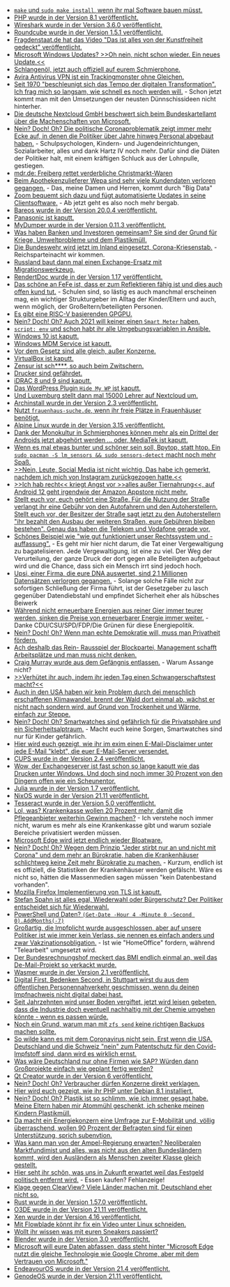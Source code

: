 * [`make` und `sudo make install`, wenn ihr mal Software bauen müsst.](https://opensource.com/article/21/11/compiling-code)
* [PHP wurde in der Version 8.1 veröffentlicht.](https://lwn.net/Articles/877024/rss)
* [Wireshark wurde in der Version 3.6.0 veröffentlicht.](https://scheible.it/wireshark-version_3-6-0/)
* [Roundcube wurde in der Version 1.5.1 veröffentlicht.](https://roundcube.net/news/2021/11/28/update-1.5.1-released)
* [Fragdenstaat.de hat das Video "Das ist alles von der Kunstfreiheit gedeckt" veröffentlicht.](https://netzpolitik.org/2021/musik-alles-von-der-informationsfreiheit-gedeckt/)
* [Microsoft Windows Updates? >>Oh nein, nicht schon wieder. Ein neues Update.<<](https://www.borncity.com/blog/2021/11/29/windows-10-11-mini-umfrage-die-ergebnisse-sind-eine-klatsche-fr-microsoft-2021/)
* [Schlangenöl, jetzt auch offiziell auf eurem Schmierphone.](https://www.kuketz-blog.de/truegerische-sicherheit-virenscanner-apps-sind-schlichtweg-ueberfluessig/)
* [Avira Antivirus VPN ist ein Trackingmonster ohne Gleichen.](https://www.kuketz-blog.de/avira-security-antivirus-vpn-tracking-ohne-zustimmung/)
* [Seit 1970 "beschleunigt sich das Tempo der digitalen Transformation". Ich frag mich so langsam, wie schnell es noch werden will.](https://www.windowspro.de/sponsored/dynatrace/umfrage-700-cios-was-sind-aktuell-groessten-herausforderungen-hindernisse-fuer) - Schon jetzt kommt man mit den Umsetzungen der neusten Dünnschissideen nicht hinterher.
* [Die deutsche Nextcloud GmbH beschwert sich beim Bundeskartellamt über die Machenschaften von Microsoft.](https://nextcloud.com/blog/eu-tech-sector-fights-for-a-level-playing-field-with-microsoft/)
* [Nein? Doch! Oh? Die politische Coronaproblematik zeigt immer mehr Ecke auf, in denen die Politiker über Jahre hinweg Personal abgebaut haben.](https://blog.fefe.de/?ts=9f5a22b1) - Schulpsychologen, Kindern- und Jugendeinrichtungen, Sozialarbeiter, alles und dank Hartz IV noch mehr. Dafür sind die Diäten der Politiker halt, mit einem kräftigen Schluck aus der Lohnpulle, gestiegen.
* [mdr.de: Freiberg rettet verderbliche Christmarkt-Waren](https://www.mdr.de/nachrichten/sachsen/chemnitz/freiberg/verkauf-ware-weihnachtsmarkt-freiberg-100.html)
* [Beim Apothekenzulieferer Wepa sind sehr viele Kundendaten verloren gegangen.](https://www.borncity.com/blog/2021/11/29/datenschutzvorfall-bei-wepa-kundendaten-von-tausenden-apotheken-verschickt/) - Das, meine Damen und Herren, kommt durch "Big Data"
* [Zoom bequemt sich dazu und fügt automatisierte Updates in seine Clientsoftware.](https://www.bleepingcomputer.com/news/security/zoom-finally-adds-automatic-updates-to-windows-macos-clients/) - Ab jetzt geht es also noch mehr bergab.
* [Bareos wurde in der Version 20.0.4 veröffentlicht.](https://www.bareos.com/de/bareos-20-0-4-maintenance-releases/)
* [Panasonic ist kaputt.](https://www.bleepingcomputer.com/news/security/panasonic-discloses-data-breach-after-network-hack/)
* [MyDumper wurde in der Version 0.11.3 veröffentlicht.](https://www.percona.com/blog/mydumper-0-11-3-is-now-available/)
* [Was haben Banken und Investoren gemeinsam? Sie sind der Grund für Kriege, Umweltprobleme und dem Plastikmüll.](https://netzfrauen.org/2021/11/29/plastik-7/)
* [Die Bundeswehr wird jetzt im Inland eingesetzt, Corona-Kriesenstab.](https://tuxproject.de/blog/2021/11/si-vis-pacem-para-bellum-21/) - Reichsparteinacht wir kommen.
* [Russland baut dann mal einen Exchange-Ersatz mit Migrationswerkzeug.](https://www.borncity.com/blog/2021/11/28/astra-entwickelt-software-stack-mit-exchange-server-ersatz-fr-russland/)
* [RendertDoc wurde in der Version 1.17 veröffentlicht.](https://www.phoronix.com/scan.php?page=news_item&px=RenderDoc-1.17-Released)
* [Das schöne an FeFe ist, dass er zum Reflektieren fähig ist und dies auch offen kund tut.](https://blog.fefe.de/?ts=9f5a2e3d) - Schulen sind, so lästig es auch manchmal erscheinen mag, ein wichtiger Strukturgeber im Alltag der Kinder/Eltern und auch, wenn möglich, der Großeltern/beteiligten Personen.
* [Es gibt eine RISC-V basierenden GPGPU.](https://www.phoronix.com/scan.php?page=news_item&px=Vortex-RISC-V-GPGPU)
* [Nein? Doch! Oh? Auch 2021 will keiner einen `Smart Meter` haben.](https://www.borncity.com/blog/2021/11/30/bitcom-umfrage-zu-smart-meter-mehrheit-der-leute-will-sie-nicht/)
* [`script: env` und schon habt ihr alle Umgebungsvariablen in Ansible.](https://www.shellhacks.com/gitlab-ci-cd-print-all-environment-variables/)
* [Windows 10 ist kaputt.](https://www.bleepingcomputer.com/news/security/new-windows-10-zero-day-gives-admin-rights-gets-unofficial-patch/)
* [Windows MDM Service ist kaputt.](https://www.borncity.com/blog/2021/11/27/0patch-fixt-lpe-schwachstelle-cve-2021-24084-in-mobile-device-management-service/)
* [Vor dem Gesetz sind alle gleich, außer Konzerne.](https://netzfrauen.org/2021/11/27/france-6/)
* [VirtualBox ist kaputt.](https://www.borncity.com/blog/2021/11/27/sentinellabs-findet-drei-sicherheitslcken-in-oracle-virtualbox/)
* [Zensur ist sch****, so auch beim Zwitschern.](https://www.borncity.com/blog/2021/11/26/twitter-account-wegen-berichterstattung-zu-adobe-problemen-per-dcma-gesperrt/)
* [Drucker sind gefährdet.](https://www.borncity.com/blog/2021/11/27/printjack-sicherheitsforscher-warnen-vor-angriffen-auf-drucker/)
* [iDRAC 8 und 9 sind kaputt.](https://www.borncity.com/blog/2021/11/26/sicherheitslcken-in-idrac8-9-software-gefhrden-dell-server/)
* [Das WordPress Plugin `Hide My WP` ist kaputt.](https://www.borncity.com/blog/2021/11/26/wordpress-plugin-hide-my-wp-mit-sql-injection-schwachstelle/)
* [Und Luxemburg stellt dann mal 15000 Lehrer auf Nextcloud um.](https://nextcloud.com/blog/15k-teachers-in-luxembourg-start-using-nextcloud/)
* [Archinstall wurde in der Version 2.3 veröffentlicht.](https://www.phoronix.com/scan.php?page=news_item&px=Archinstall-2.3-Released)
* [Nutzt `frauenhaus-suche.de`, wenn ihr freie Plätze in Frauenhäuser benötigt.](https://netzpolitik.org/2021/haeusliche-gewalt-suchmaschine-fuer-freie-plaetze-in-frauenhaeusern-gestartet/)
* [Alpine Linux wurde in der Version 3.15 veröffentlicht.](https://www.phoronix.com/scan.php?page=news_item&px=Alpine-Linux-3.15)
* [Dank der Monokultur in Schmierphones können mehr als ein Drittel der Androids jetzt abgehört werden ... oder, MediaTek ist kaputt.](https://www.borncity.com/blog/2021/11/24/schwachstelle-in-mediatek-chips-von-android-smartphones/)
* [Wenn es mal etwas bunter und schöner sein soll, Bpytop, statt htop. Ein `sudo pacman -S lm_sensors && sudo sensors-detect` macht noch mehr Spaß.](https://linuxundich.de/gnu-linux/bpytop-als-alternative-zu-top-htop-und-co/)
* [>>Nein, Leute, Social Media ist nicht wichtig. Das habe ich gemerkt, nachdem ich mich von Instagram zurückgezogen hatte.<<](https://www.henning-uhle.eu/informatik/social-media-hat-mich-genug-genervt)
* [>>Ich hab recht<< kriegt Angst vor >>alles außer Tiernahrung<<, auf Android 12 geht irgendwie der Amazon Appstore nicht mehr.](https://blog.fefe.de/?ts=9f58f19a)
* [Stellt euch vor, euch gehört eine Straße. Für die Nutzung der Straße verlangt ihr eine Gebühr von den Autofahrern und den Autoherstellern. Stellt euch vor, der Besitzer der Straße sagt jetzt zu den Autoherstellern "ihr bezahlt den Ausbau der weiteren Straßen, eure Gebühren bleiben bestehen". Genau das haben die Telekom und Vodafone gerade vor.](https://blog.fefe.de/?ts=9f58e952)
* [Schönes Beispiel wie "wie gut funktioniert unser Rechtssystem und -auffassung".](https://blog.fefe.de/?ts=9f58592a) - Es geht mir hier nicht darum, die Tat einer Vergewaltigung zu bagatelisieren. Jede Vergewaltigung, ist eine zu viel. Der Weg der Verurteilung, der ganze Druck der dort gegen alle Beteiligten aufgebaut wird und die Chance, dass sich ein Mensch irrt sind jedoch hoch.
* [Upsi, einer Firma, die eure DNA auswertet, sind 2,1 Millionen Datensätzen verlorgen gegangen.](https://www.bleepingcomputer.com/news/security/dna-testing-firm-discloses-data-breach-affecting-21-million-people/) - Solange solche Fälle nicht zur sofortigen Schließung der Firma führt, ist der Gesetzgeber zu lasch gegenüber Datendiebstahl und empfindet Sicherheit eher als hübsches Beiwerk
* [Während nicht erneuerbare Energien aus reiner Gier immer teurer werden, sinken die Preise von erneuerbarer Energie immer weiter.](https://www.sonnenseite.com/de/wirtschaft/inflation-und-energie-jetzt-das-private-geldvermoegen-nutzen-und-der-inflation-ein-schnippchen-schlagen/) - Danke CDU/CSU/SPD/FDP/Die Grünen für diese Energiepolitik.
* [Nein? Doch! Oh? Wenn man echte Demokratie will, muss man Privatheit fördern.](https://netzpolitik.org/2021/freiheit-und-digitalisierung-keine-demokratie-ohne-privatheit/)
* [Ach deshalb das Rein- Rausspiel der Blockpartei, Management schafft Arbeitsplätze und man muss nicht denken.](https://blog.fefe.de/?ts=9f599397)
* [Craig Murray wurde aus dem Gefängnis entlassen.](https://blog.fefe.de/?ts=9f59944f) - Warum Assange nicht?
* [>>Verhütet ihr auch, indem ihr jeden Tag einen Schwangerschaftstest macht?<<](https://blog.fefe.de/?ts=9f599182)
* [Auch in den USA haben wir kein Problem durch dei menschlich erschaffenen Klimawandel, brennt der Wald dort einmal ab, wächst er nicht nach sondern wird, auf Grund von Trockenheit und Wärme, einfach zur Steppe.](https://blog.fefe.de/?ts=9f5990e8)
* [Nein? Doch! Oh? Smartwatches sind gefährlich für die Privatsphäre und ein Sicherheitsalptraum.](https://www.bleepingcomputer.com/news/security/smartwatches-for-children-are-a-privacy-and-security-nightmare/) - Macht euch keine Sorgen, Smartwatches sind nur für Kinder gefährlich.
* [Hier wird euch gezeigt, wie ihr im exim einen E-Mail-Disclaimer unter jede E-Mail "klebt", die euer E-Mail-Server versendet.](https://www.incredigeek.com/home/adding-email-disclaimer-for-entire-domain-on-whm-cpanel/)
* [CUPS wurde in der Version 2.4 veröffentlicht.](https://www.phoronix.com/scan.php?page=news_item&px=OpenPrinting-CUPS-2.4)
* [Wow, der Exchangeserver ist fast schon so lange kaputt wie das Drucken unter Windows. Und doch sind noch immer 30 Prozent von den Dingern offen wie ein Scheunentor.](https://www.borncity.com/blog/2021/12/01/cert-bund-warnung-30-der-deutschen-exchange-server-mit-offenem-owa-angreifbar/)
* [Julia wurde in der Version 1.7 veröffentlicht.](https://www.phoronix.com/scan.php?page=news_item&px=Julia-1.7-Released)
* [NixOS wurde in der Version 21.11 veröffentlicht.](https://www.phoronix.com/scan.php?page=news_item&px=NixOS-21.11)
* [Tesseract wurde in der Version 5.0 veröffentlicht.](https://www.phoronix.com/scan.php?page=news_item&px=Tesseract-5.0-Released)
* [Lol, was? Krankenkasse wollen 20 Prozent mehr, damit die Pflegeanbieter weiterhin Gewinn machen?](https://blog.fefe.de/?ts=9f59a0b1) - Ich verstehe noch immer nicht, warum es mehr als eine Krankenkasse gibt und warum soziale Bereiche privatisiert werden müssen.
* [Microsoft Edge wird jetzt endlich wieder Bloatware.](https://www.borncity.com/blog/2021/12/01/rger-um-edge-und-das-buy-now-pay-later-bloatware-feature/)
* [Nein? Doch! Oh? Wegen dem Prinzip "Jeder stirbt nur an und nicht mit Corona" und dem mehr an Bürokratie, haben die Krankenhäuser schlichtweg keine Zeit mehr Bürokratie zu machen.](https://blog.fefe.de/?ts=9f59117d) - Kurzum, endlich ist es offiziell, die Statistiken der Krankenhäuser werden gefälscht. Wäre es nicht so, hätten die Massenmedien sagen müssen "kein Datenbestand vorhanden".
* [Mozilla Firefox Implementierung von TLS ist kaputt.](https://blog.fefe.de/?ts=9f593877)
* [Stefan Spahn ist alles egal, Wiederwahl oder Bürgerschutz? Der Politiker entscheidet sich für Wiederwahl.](https://blog.fefe.de/?ts=9f593d95)
* [PowerShell und Daten? `(Get-Date -Hour 4 -Minute 0 -Second 0).AddMonths(-7)`](https://matthewjdegarmo.com/powershell/2021/12/01/playing-with-dates-in-powershell.html)
* [Großartig, die Impfplicht wurde ausgeschlossen, aber auf unsere Politiker ist wie immer kein Verlass, sie nennen es einfach anders und zwar Vakzinationsobligation.](https://www.der-postillon.com/2021/12/vakzinationsobligation.html) - Ist wie "HomeOffice" fordern, während "Telearbeit" umgesetzt wird.
* [Der Bundesrechnungshof meckert das BMI endlich einmal an, weil das De-Mail-Projekt so verkackt wurde.](https://netzpolitik.org/2021/das-bmi-ist-gescheitert-bundesrechnungshof-ruegt-innenministerium-fuer-de-mail/)
* [Wasmer wurde in der Version 2.1 veröffentlicht.](https://www.phoronix.com/scan.php?page=news_item&px=Wasmer-2.1-Released)
* [Digital First, Bedenken Second, in Stuttgart wirst du aus dem öffentlichen Personennahverkehr geschmissen, wenn du deinen Impfnachweis nicht digital dabei hast.](https://tuxproject.de/blog/2021/12/__trashed-3/)
* [Seit Jahrzehnten wird unser Boden vergiftet, jetzt wird leisen gebeten, dass die Industrie doch eventuell nachhaltig mit der Chemie umgehen könnte - wenn es passen würde.](https://www.sonnenseite.com/de/umwelt/chemikalien-umwelt-und-gesundheit-besser-schuetzen/)
* [Noch ein Grund, warum man mit `zfs send` keine richtigen Backups machen sollte.](https://utcc.utoronto.ca/~cks/space/blog/solaris/ZFSDamageIsForever)
* [So wilde kann es mit dem Coronavirus nicht sein. Erst wenn die USA, Deutschland und die Schweiz "nein" zum Patentschutz für den Covid-Impfstoff sind, dann wird es wirklich ernst.](https://blog.fefe.de/?ts=9f5675bd)
* [Was wäre Deutschland nur ohne Firmen wie SAP? Würden dann Großprojekte einfach wie geplant fertig werden?](https://blog.fefe.de/?ts=9f5674c3)
* [Qt Creator wurde in der Version 6 veröffentlicht.](https://www.phoronix.com/scan.php?page=news_item&px=Qt-Creator-6.0)
* [Nein? Doch! Oh? Verbraucher dürfen Konzerne direkt verklagen.](https://netzpolitik.org/2021/eu-generalanwalt-verbandsklagen-gegen-facebook-sind-zulaessig/)
* [Hier wird euch gezeigt, wie ihr PHP unter Debian 8.1 installiert.](https://php.watch/articles/install-php81-ubuntu-debian)
* [Nein? Doch! Oh? Plastik ist so schlimm, wie ich immer gesagt habe. Meine Eltern haben mir Atommühl geschenkt, ich schenke meinen Kindern Plastikmüll.](https://www.sonnenseite.com/de/umwelt/globale-klimabilanz-von-kunststoffen-plastik-ist-dreckiger-als-gedacht/)
* [Da macht ein Energiekonzern eine Umfrage zur E-Mobilität und, völlig überraschend, wollen 90 Prozent der Befragten sind für einen Unterstützung, sprich subenvtion.](https://www.sonnenseite.com/de/mobilitaet/90-prozent-wuenschen-sich-von-arbeitgebern-engagement-bei-e-mobilitaet/)
* [Was kann man von der Ampel-Regierung erwarten? Neoliberalen Marktfundimist und alles, was nicht aus den alten Bundesländern kommt, wird den Ausländern als Menschen zweiter Klasse gleich gestellt.](https://blog.fefe.de/?ts=9f54d529)
* [Hier seht ihr schön, was uns in Zukunft erwartet weil das Festgeld politisch entfernt wird.](https://blog.fefe.de/?ts=9f54dfee) - Essen kaufen? Fehlanzeige!
* [Klage gegen ClearView? Viele Länder machen mit, Deutschland eher nicht so.](https://netzpolitik.org/2021/gesichtserkennung-grossbritannien-droht-clearview-mit-millionenstrafe-deutschland-drueckt-sich/)
* [Rust wurde in der Version 1.57.0 veröffentlicht.](https://blog.rust-lang.org/2021/12/02/Rust-1.57.0.html)
* [O3DE wurde in der Version 21.11 veröffentlicht.](https://www.phoronix.com/scan.php?page=news_item&px=Open-3D-O3DE-21.11)
* [Xen wurde in der Version 4.16 veröffentlicht.](https://www.phoronix.com/scan.php?page=news_item&px=Xen-4.16-Released)
* [Mit Flowblade könnt ihr fix ein Video unter Linux schneiden.](https://opensource.com/article/21/11/flowblade-linux-video-editing)
* [Wollt ihr wissen was mit euren Sneakers passiert?](https://netzpolitik.org/2021/interview-zur-sneakerjagd-wie-der-sneaker-von-jan-delay-amok-lief/)
* [Blender wurde in der Version 3.0 veröffentlicht.](https://www.phoronix.com/scan.php?page=news_item&px=Blender-3.0)
* [Microsoft will eure Daten abfassen, dass steht hinter "Microsoft Edge nutzt die gleiche Technologie wie Google Chrome, aber mit dem Vertrauen von Microsoft."](https://www.borncity.com/blog/2021/12/03/windows-11-microsoft-versucht-nutzer-vom-chrome-download-abzuhalten/)
* [EndeavourOS wurde in der Version 21.4 veröffentlicht.](https://www.phoronix.com/scan.php?page=news_item&px=EndeavourOS-21.4-Atlantis)
* [GenodeOS wurde in der Version 21.11 veröffentlicht.](https://www.phoronix.com/scan.php?page=news_item&px=Genode-OS-21.11)
